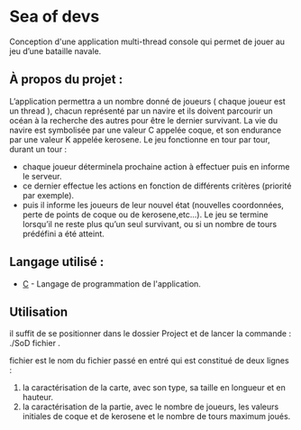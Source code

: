 # Sea of devs
Conception d'une application multi-thread console qui permet de jouer au jeu d’une bataille navale.

## À propos du projet :

L’application permettra a un nombre donné de joueurs ( chaque joueur est un thread ), chacun représenté par 
un navire et ils doivent parcourir un océan à la recherche des autres pour être le dernier survivant. La vie du navire
est symbolisée par une valeur C appelée coque, et son endurance par une valeur K appelée kerosene.
Le jeu fonctionne en tour par tour, durant un tour : 
- chaque joueur déterminela prochaine action à effectuer puis en informe le serveur.
- ce dernier effectue les actions en fonction de différents critères (priorité par exemple).
- puis il informe les joueurs de leur nouvel état (nouvelles coordonnées, perte de points de coque ou de kerosene,etc...). 
Le jeu se termine lorsqu’il ne reste plus qu’un seul survivant, ou si un nombre de tours prédéfini a été atteint.


## Langage utilisé :

- [C](https://fr.wikipedia.org/wiki/C_(langage)) - Langage de programmation de l'application.


## Utilisation
il suffit de se positionner dans le dossier Project et de lancer la commande : ./SoD fichier .

fichier est le nom du fichier passé en entré qui est constitué de deux lignes :
1. la caractérisation de la carte, avec son type, sa taille en longueur et en hauteur.
2. la caractérisation de la partie, avec le nombre de joueurs, les valeurs initiales de coque et de kerosene et le nombre
   de tours maximum joués.
